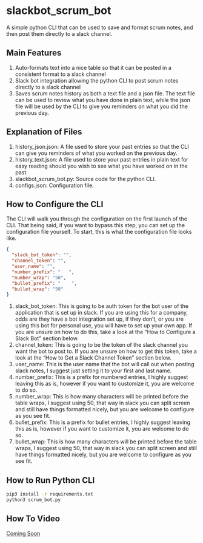 # slackbot_scrum_bot
A simple python CLI that can be used to save and format scrum notes, and then post them directly to a slack channel.

## Main Features
1. Auto-formats text into a nice table so that it can be posted in a consistent format to a slack channel 
2. Slack bot integration allowing the python CLI to post scrum notes directly to a slack channel
3. Saves scrum notes history as both a text file and a json file. The text file can be used to review what you have done in plain text, while the json file will be used by the CLI to give you reminders on what you did the previous day. 

## Explanation of Files
1. history_json.json: A file used to store your past entries so that the CLI can give you reminders of what you worked on the previous day.
2. history_text.json: A file used to store your past entries in plain text for easy reading should you wish to see what you have worked on in the past.
3. slackbot_scrum_bot.py: Source code for the python CLI.
4. configs.json: Configuration file.  

## How to Configure the CLI
The CLI will walk you through the configuration on the first launch of the CLI. That being said, if you want to bypass this step, you can set up the configuration file yourself. To start, this is what the configuration file looks like. 
```json
{
  "slack_bot_token": "",
  "channel_token": "",
  "user_name": "",
  "number_prefix": "   ",
  "number_wrap": "50",
  "bullet_prefix": "    ",
  "bullet_wrap": "50"
}
```

1. slack_bot_token: This is going to be auth token for the bot user of the application that is set up in slack. If you are using this for a company, odds are they have a bot integration set up, if they don’t, or you are using this bot for personal use, you will have to set up your own app. If you are unsure on how to do this, take a look at the “How to Configure a Slack Bot” section below. 
2. channel_token: This is going to be the token of the slack channel you want the bot to post to. If you are unsure on how to get this token, take a look at the “How to Get a Slack Channel Token” section below.
3. user_name: This is the user name that the bot will call out when posting slack notes, I suggest just setting it to your first and last name. 
4. number_prefix: This is a prefix for numbered entries, I highly suggest leaving this as is, however if you want to customize it, you are welcome to do so.
5. number_wrap: This is how many characters will be printed before the table wraps, I suggest using 50, that way in slack you can split screen and still have things formatted nicely, but you are welcome to configure as you see fit.
6. bullet_prefix: This is a prefix for bullet entries, I highly suggest leaving this as is, however if you want to customize it, you are welcome to do so.
7. bullet_wrap: This is how many characters will be printed before the table wraps, I suggest using 50, that way in slack you can split screen and still have things formatted nicely, but you are welcome to configure as you see fit.


## How to Run Python CLI
```bash
pip3 install -r requirements.txt
python3 scrum_bot.py
```

## How To Video
[Coming Soon](https://www.youtube.com/watch?v=YF38NG8OW28)
